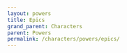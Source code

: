 ```yaml
---
layout: powers
title: Epics
grand_parent: Characters
parent: Powers
permalink: /characters/powers/epics/
---
```



